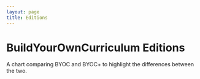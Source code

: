```yaml
---
layout: page
title: Editions
---
```


# BuildYourOwnCurriculum Editions

A chart comparing BYOC and BYOC+ to highlight the differences between the two.